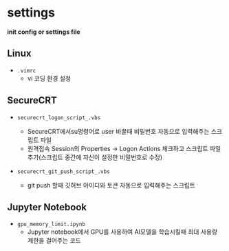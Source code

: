 # settings
**init config or settings file**

## Linux  
- ```.vimrc```  
	- vi 코딩 환경 설정  

## SecureCRT  
- ```securecrt_logon_script_.vbs```    
	- SecureCRT에서su명령어로 user 바꿀때 비밀번호 자동으로 입력해주는 스크립트 파일  
	- 원격접속 Session의 Properties -> Logon Actions 체크하고 스크립트 파일 추가(스크립트 중간에 자신이 설정한 비밀번호로 수정)  

- ```securecrt_git_push_script_.vbs```  
	- git push 할때 깃허브 아이디와 토큰 자동으로 입력해주는 스크립트  

## Jupyter Notebook
- ```gpu_memory_limit.ipynb``` 
	- Jupyter notebook에서 GPU를 사용하여 AI모델을 학습시킬때 최대 사용량 제한을 걸어주는 코드